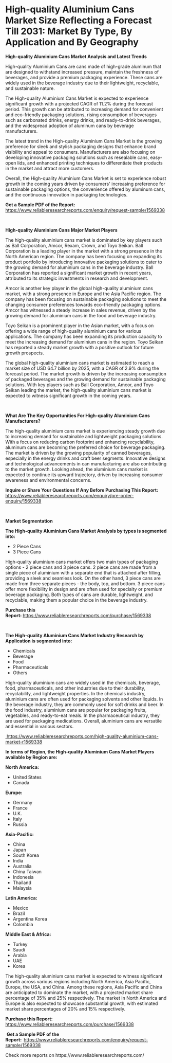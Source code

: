 <p><h1>High-quality Aluminium Cans Market Size Reflecting a Forecast Till 2031: Market By Type, By Application and By Geography</h1></p><p><strong>High-quality Aluminium Cans Market Analysis and Latest Trends</strong></p>
<p><p>High-quality Aluminium Cans are cans made of high-grade aluminum that are designed to withstand increased pressure, maintain the freshness of beverages, and provide a premium packaging experience. These cans are widely used in the beverage industry due to their lightweight, recyclable, and sustainable nature.</p><p>The High-quality Aluminium Cans Market is expected to experience significant growth with a projected CAGR of 11.2% during the forecast period. This growth can be attributed to increasing demand for convenient and eco-friendly packaging solutions, rising consumption of beverages such as carbonated drinks, energy drinks, and ready-to-drink beverages, and the widespread adoption of aluminum cans by beverage manufacturers.</p><p>The latest trend in the High-quality Aluminium Cans Market is the growing preference for sleek and stylish packaging designs that enhance brand visibility and appeal to consumers. Manufacturers are also focusing on developing innovative packaging solutions such as resealable cans, easy-open lids, and enhanced printing techniques to differentiate their products in the market and attract more customers.</p><p>Overall, the High-quality Aluminium Cans Market is set to experience robust growth in the coming years driven by consumers' increasing preference for sustainable packaging options, the convenience offered by aluminum cans, and the continuous innovation in packaging technologies.</p></p>
<p><strong>Get a Sample PDF of the Report:&nbsp;</strong> <a href="https://www.reliableresearchreports.com/enquiry/request-sample/1569338">https://www.reliableresearchreports.com/enquiry/request-sample/1569338</a></p>
<p>&nbsp;</p>
<p><strong>High-quality Aluminium Cans Major Market Players</strong></p>
<p><p>The high-quality aluminium cans market is dominated by key players such as Ball Corporation, Amcor, Rexam, Crown, and Toyo Seikan. Ball Corporation is a leading player in the market with a strong presence in the North American region. The company has been focusing on expanding its product portfolio by introducing innovative packaging solutions to cater to the growing demand for aluminium cans in the beverage industry. Ball Corporation has reported a significant market growth in recent years, attributed to its strategic investments in research and development.</p><p>Amcor is another key player in the global high-quality aluminium cans market, with a strong presence in Europe and the Asia Pacific region. The company has been focusing on sustainable packaging solutions to meet the changing consumer preferences towards eco-friendly packaging options. Amcor has witnessed a steady increase in sales revenue, driven by the growing demand for aluminium cans in the food and beverage industry.</p><p>Toyo Seikan is a prominent player in the Asian market, with a focus on offering a wide range of high-quality aluminium cans for various applications. The company has been expanding its production capacity to meet the increasing demand for aluminium cans in the region. Toyo Seikan has reported a steady market growth with a positive outlook for future growth prospects.</p><p>The global high-quality aluminium cans market is estimated to reach a market size of USD 64.7 billion by 2025, with a CAGR of 2.9% during the forecast period. The market growth is driven by the increasing consumption of packaged beverages and the growing demand for sustainable packaging solutions. With key players such as Ball Corporation, Amcor, and Toyo Seikan leading the market, the high-quality aluminium cans market is expected to witness significant growth in the coming years.</p></p>
<p>&nbsp;</p>
<p><strong>What Are The Key Opportunities For High-quality Aluminium Cans Manufacturers?</strong></p>
<p><p>The high-quality aluminium cans market is experiencing steady growth due to increasing demand for sustainable and lightweight packaging solutions. With a focus on reducing carbon footprint and enhancing recyclability, aluminum cans are becoming the preferred choice for beverage packaging. The market is driven by the growing popularity of canned beverages, especially in the energy drinks and craft beer segments. Innovative designs and technological advancements in can manufacturing are also contributing to the market growth. Looking ahead, the aluminium cans market is expected to continue its upward trajectory, driven by increasing consumer awareness and environmental concerns.</p></p>
<p><strong>Inquire or Share Your Questions If Any Before Purchasing This Report:</strong> <a href="https://www.reliableresearchreports.com/enquiry/pre-order-enquiry/1569338">https://www.reliableresearchreports.com/enquiry/pre-order-enquiry/1569338</a></p>
<p>&nbsp;</p>
<p><strong>Market Segmentation</strong></p>
<p><strong>The High-quality Aluminium Cans Market Analysis by types is segmented into:</strong></p>
<p><ul><li>2 Piece Cans</li><li>3 Piece Cans</li></ul></p>
<p><p>High-quality aluminium cans market offers two main types of packaging options - 2 piece cans and 3 piece cans. 2 piece cans are made from a single piece of aluminium with a separate end that is attached after filling, providing a sleek and seamless look. On the other hand, 3 piece cans are made from three separate pieces - the body, top, and bottom. 3 piece cans offer more flexibility in design and are often used for specialty or premium beverage packaging. Both types of cans are durable, lightweight, and recyclable, making them a popular choice in the beverage industry.</p></p>
<p><strong>Purchase this Report:&nbsp;</strong><a href="https://www.reliableresearchreports.com/purchase/1569338">https://www.reliableresearchreports.com/purchase/1569338</a></p>
<p>&nbsp;</p>
<p><strong>The High-quality Aluminium Cans Market Industry Research by Application is segmented into:</strong></p>
<p><ul><li>Chemicals</li><li>Beverage</li><li>Food</li><li>Pharmaceuticals</li><li>Others</li></ul></p>
<p><p>High-quality aluminium cans are widely used in the chemicals, beverage, food, pharmaceuticals, and other industries due to their durability, recyclability, and lightweight properties. In the chemicals industry, aluminium cans are often used for packaging solvents and other liquids. In the beverage industry, they are commonly used for soft drinks and beer. In the food industry, aluminium cans are popular for packaging fruits, vegetables, and ready-to-eat meals. In the pharmaceutical industry, they are used for packaging medications. Overall, aluminium cans are versatile and essential in various sectors.</p></p>
<p><a href="https://www.reliableresearchreports.com/high-quality-aluminium-cans-market-r1569338">&nbsp;https://www.reliableresearchreports.com/high-quality-aluminium-cans-market-r1569338</a></p>
<p><strong>In terms of Region, the High-quality Aluminium Cans Market Players available by Region are:</strong></p>
<p>
    <p> <strong> North America: </strong>
        <ul>
            <li>United States</li>
            <li>Canada</li>
        </ul>
        </p> 
    <p> <strong> Europe: </strong>
        <ul>
            <li>Germany</li>
            <li>France</li>
            <li>U.K.</li>
            <li>Italy</li>
            <li>Russia</li>
        </ul>
        </p> 
    <p> <strong> Asia-Pacific: </strong>
        <ul>
            <li>China</li>
            <li>Japan</li>
            <li>South Korea</li>
            <li>India</li>
            <li>Australia</li>
            <li>China Taiwan</li>
            <li>Indonesia</li>
            <li>Thailand</li>
            <li>Malaysia</li>
        </ul>
        </p> 
    <p> <strong> Latin America: </strong>
        <ul>
            <li>Mexico</li>
            <li>Brazil</li>
            <li>Argentina Korea</li>
            <li>Colombia</li>
        </ul>
        </p> 
    <p> <strong> Middle East & Africa: </strong>
        <ul>
            <li>Turkey</li>
            <li>Saudi</li>
            <li>Arabia</li>
            <li>UAE</li>
            <li>Korea</li>
        </ul>
    </p>
    </p>
<p><p>The high-quality aluminium cans market is expected to witness significant growth across various regions including North America, Asia Pacific, Europe, the USA, and China. Among these regions, Asia Pacific and China are anticipated to dominate the market, with a projected market share percentage of 35% and 25% respectively. The market in North America and Europe is also expected to showcase substantial growth, with estimated market share percentages of 20% and 15% respectively.</p></p>
<p><strong>Purchase this Report: </strong><a href="https://www.reliableresearchreports.com/purchase/1569338">https://www.reliableresearchreports.com/purchase/1569338</a></p>
<p>&nbsp;<strong>Get a Sample PDF of the Report:&nbsp;&nbsp;</strong><a href="https://www.reliableresearchreports.com/enquiry/request-sample/1569338">https://www.reliableresearchreports.com/enquiry/request-sample/1569338</a></p>
<p><strong></strong></p>
<p>Check more reports on https://www.reliableresearchreports.com/</p>